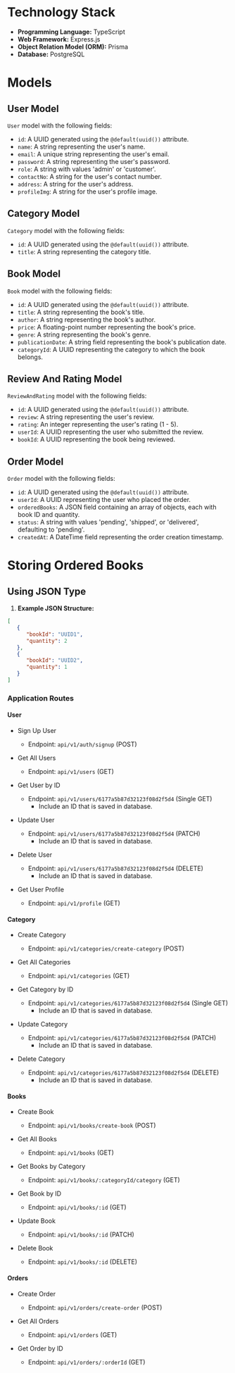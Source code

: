 # Technology Stack

- **Programming Language:** TypeScript
- **Web Framework:** Express.js
- **Object Relation Model (ORM):** Prisma
- **Database:** PostgreSQL

# Models

## User Model

 `User` model with the following fields:

- `id`: A UUID generated using the `@default(uuid())` attribute.
- `name`: A string representing the user's name.
- `email`: A unique string representing the user's email.
- `password`: A string representing the user's password.
- `role`: A string with values 'admin' or 'customer'.
- `contactNo`: A string for the user's contact number.
- `address`: A string for the user's address.
- `profileImg`: A string for the user's profile image.

## Category Model

`Category` model with the following fields:

- `id`: A UUID generated using the `@default(uuid())` attribute.
- `title`: A string representing the category title.

## Book Model

 `Book` model with the following fields:

- `id`: A UUID generated using the `@default(uuid())` attribute.
- `title`: A string representing the book's title.
- `author`: A string representing the book's author.
- `price`: A floating-point number representing the book's price.
- `genre`: A string representing the book's genre.
- `publicationDate`: A string field representing the book's publication date.
- `categoryId`: A UUID representing the category to which the book belongs.

## Review And Rating Model

`ReviewAndRating` model with the following fields:

- `id`: A UUID generated using the `@default(uuid())` attribute.
- `review`: A string representing the user's review.
- `rating`: An integer representing the user's rating (1 - 5).
- `userId`: A UUID representing the user who submitted the review.
- `bookId`: A UUID representing the book being reviewed.

## Order Model

 `Order` model with the following fields:

- `id`: A UUID generated using the `@default(uuid())` attribute.
- `userId`: A UUID representing the user who placed the order.
- `orderedBooks`: A JSON field containing an array of objects, each with book ID and quantity.
- `status`: A string with values 'pending', 'shipped', or 'delivered', defaulting to 'pending'.
- `createdAt`: A DateTime field representing the order creation timestamp.

# Storing Ordered Books
## Using JSON Type
1. **Example JSON Structure:**

```json
[
   {
      "bookId": "UUID1",
      "quantity": 2
   },
   {
      "bookId": "UUID2",
      "quantity": 1
   }
]
```

### Application Routes

#### User

- Sign Up User
  - Endpoint: `api/v1/auth/signup` (POST)

- Get All Users
  - Endpoint: `api/v1/users` (GET)

- Get User by ID
  - Endpoint: `api/v1/users/6177a5b87d32123f08d2f5d4` (Single GET)
    - Include an ID that is saved in database.

- Update User
  - Endpoint: `api/v1/users/6177a5b87d32123f08d2f5d4` (PATCH)
    - Include an ID that is saved in database.

- Delete User
  - Endpoint: `api/v1/users/6177a5b87d32123f08d2f5d4` (DELETE)
    - Include an ID that is saved in database.

- Get User Profile
  - Endpoint: `api/v1/profile` (GET)

#### Category

- Create Category
  - Endpoint: `api/v1/categories/create-category` (POST)

- Get All Categories
  - Endpoint: `api/v1/categories` (GET)

- Get Category by ID
  - Endpoint: `api/v1/categories/6177a5b87d32123f08d2f5d4` (Single GET)
    - Include an ID that is saved in database.

- Update Category
  - Endpoint: `api/v1/categories/6177a5b87d32123f08d2f5d4` (PATCH)
    - Include an ID that is saved in database.

- Delete Category
  - Endpoint: `api/v1/categories/6177a5b87d32123f08d2f5d4` (DELETE)
    - Include an ID that is saved in database.

#### Books

- Create Book
  - Endpoint: `api/v1/books/create-book` (POST)

- Get All Books
  - Endpoint: `api/v1/books` (GET)

- Get Books by Category
  - Endpoint: `api/v1/books/:categoryId/category` (GET)

- Get Book by ID
  - Endpoint: `api/v1/books/:id` (GET)

- Update Book
  - Endpoint: `api/v1/books/:id` (PATCH)

- Delete Book
  - Endpoint: `api/v1/books/:id` (DELETE)

#### Orders

- Create Order
  - Endpoint: `api/v1/orders/create-order` (POST)

- Get All Orders
  - Endpoint: `api/v1/orders` (GET)

- Get Order by ID
  - Endpoint: `api/v1/orders/:orderId` (GET)

